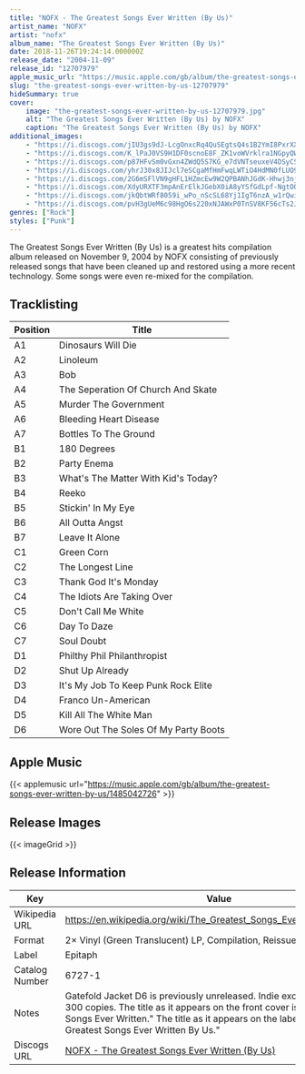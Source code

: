 ```yaml
---
title: "NOFX - The Greatest Songs Ever Written (By Us)"
artist_name: "NOFX"
artist: "nofx"
album_name: "The Greatest Songs Ever Written (By Us)"
date: 2018-11-26T19:24:14.000000Z
release_date: "2004-11-09"
release_id: "12707979"
apple_music_url: "https://music.apple.com/gb/album/the-greatest-songs-ever-written-by-us/1485042726"
slug: "the-greatest-songs-ever-written-by-us-12707979"
hideSummary: true
cover:
    image: "the-greatest-songs-ever-written-by-us-12707979.jpg"
    alt: "The Greatest Songs Ever Written (By Us) by NOFX"
    caption: "The Greatest Songs Ever Written (By Us) by NOFX"
additional_images:
    - "https://i.discogs.com/jIU3gs9dJ-LcgOnxcRq4QuSEgtsQ4s1B2YmI8PxrXXs/rs:fit/g:sm/q:90/h:533/w:542/czM6Ly9kaXNjb2dz/LWRhdGFiYXNlLWlt/YWdlcy9SLTEyNzA3/OTc5LTE1NDA2OTYz/NjQtNjM4Mi5qcGVn.jpeg"
    - "https://i.discogs.com/K_lPaJ0VS9H1DF0scnoE8F_ZK1voWVrklra1NGpyQWo/rs:fit/g:sm/q:90/h:547/w:547/czM6Ly9kaXNjb2dz/LWRhdGFiYXNlLWlt/YWdlcy9SLTEyNzA3/OTc5LTE1NDA2OTYz/NzQtMzM2Mi5qcGVn.jpeg"
    - "https://i.discogs.com/p87HFvSm0vGxn4ZWdQ5S7KG_e7dVNTseuxeV4DSyCS0/rs:fit/g:sm/q:90/h:511/w:520/czM6Ly9kaXNjb2dz/LWRhdGFiYXNlLWlt/YWdlcy9SLTEyNzA3/OTc5LTE1NDA2OTYz/ODEtNjQ4OS5qcGVn.jpeg"
    - "https://i.discogs.com/yhrJ30x8JIJcl7eSCgaMfHmFwqLWTiO4HdMN0fLUO9M/rs:fit/g:sm/q:90/h:468/w:474/czM6Ly9kaXNjb2dz/LWRhdGFiYXNlLWlt/YWdlcy9SLTEyNzA3/OTc5LTE1NDA2OTYz/ODctNDUwNy5qcGVn.jpeg"
    - "https://i.discogs.com/2G6mSFlVN9gHFL1HZmcEw9W2QPBANhJGdK-Hhwj3njQ/rs:fit/g:sm/q:90/h:502/w:499/czM6Ly9kaXNjb2dz/LWRhdGFiYXNlLWlt/YWdlcy9SLTEyNzA3/OTc5LTE1NDA2OTYz/OTMtNDM0Ni5qcGVn.jpeg"
    - "https://i.discogs.com/XdyURXTF3mpAnErElkJGebX0iA8yYSfGdLpf-NgtOO0/rs:fit/g:sm/q:90/h:558/w:559/czM6Ly9kaXNjb2dz/LWRhdGFiYXNlLWlt/YWdlcy9SLTEyNzA3/OTc5LTE1NDA2OTYz/OTgtODMwMy5qcGVn.jpeg"
    - "https://i.discogs.com/jkQbtWRf8059i_wPo_nScSL68Yj1IgT6nzA_w1rQwiU/rs:fit/g:sm/q:90/h:471/w:471/czM6Ly9kaXNjb2dz/LWRhdGFiYXNlLWlt/YWdlcy9SLTEyNzA3/OTc5LTE1NDA2OTY0/MDMtMzQyNy5qcGVn.jpeg"
    - "https://i.discogs.com/pvH3gUeM6c98HgO6s220xNJAWxP0TnSV8KF56cTs2J8/rs:fit/g:sm/q:90/h:539/w:538/czM6Ly9kaXNjb2dz/LWRhdGFiYXNlLWlt/YWdlcy9SLTEyNzA3/OTc5LTE1NDA2OTY0/MDktMjE2OS5qcGVn.jpeg"
genres: ["Rock"]
styles: ["Punk"]
---
```


The Greatest Songs Ever Written (By Us) is a greatest hits compilation album released on November 9, 2004 by NOFX consisting of previously released songs that have been cleaned up and restored using a more recent technology. Some songs were even re-mixed for the compilation.


        
        
    


## Tracklisting
| Position | Title |
|----------|--------|
| A1 | Dinosaurs Will Die |
| A2 | Linoleum |
| A3 | Bob |
| A4 | The Seperation Of Church And Skate |
| A5 | Murder The Government |
| A6 | Bleeding Heart Disease |
| A7 | Bottles To The Ground |
| B1 | 180 Degrees |
| B2 | Party Enema |
| B3 | What's The Matter With Kid's Today? |
| B4 | Reeko |
| B5 | Stickin' In My Eye |
| B6 | All Outta Angst |
| B7 | Leave It Alone |
| C1 | Green Corn |
| C2 | The Longest Line |
| C3 | Thank God It's Monday |
| C4 | The Idiots Are Taking Over |
| C5 | Don't Call Me White |
| C6 | Day To Daze |
| C7 | Soul Doubt |
| D1 | Philthy Phil Philanthropist |
| D2 | Shut Up Already |
| D3 | It's My Job To Keep Punk Rock Elite |
| D4 | Franco Un-American |
| D5 | Kill All The White Man |
| D6 | Wore Out The Soles Of My Party Boots |



## Apple Music
{{< applemusic url="https://music.apple.com/gb/album/the-greatest-songs-ever-written-by-us/1485042726" >}}<br>



## Release Images
{{< imageGrid >}}

## Release Information
|  Key           | Value                                                |
| ---------------| ---------------------------------------------------- |
| Wikipedia URL | https://en.wikipedia.org/wiki/The_Greatest_Songs_Ever_Written_(By_Us) |
| Format         | 2× Vinyl (Green Translucent) LP, Compilation, Reissue |
| Label          | Epitaph |
| Catalog Number | 6727-1 |
| Notes | Gatefold Jacket D6 is previously unreleased. Indie exclusive, limited to 300 copies.  The title as it appears on the front cover is "The Greatest Songs Ever Written." The title as it appears on the labels is "The Greatest Songs Ever Written By Us." |
| Discogs URL    | [NOFX - The Greatest Songs Ever Written (By Us)](https://www.discogs.com/release/12707979-NOFX-The-Greatest-Songs-Ever-Written-By-Us) |
